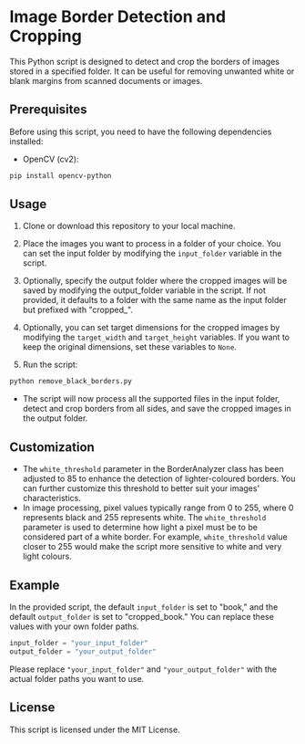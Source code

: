 # Image Border Detection and Cropping

This Python script is designed to detect and crop the borders of images stored in a specified folder. It can be useful for removing unwanted white or blank margins from scanned documents or images.

## Prerequisites

Before using this script, you need to have the following dependencies installed:

- OpenCV (cv2):
```bash
pip install opencv-python
```

## Usage

1. Clone or download this repository to your local machine.

2. Place the images you want to process in a folder of your choice. You can set the input folder by modifying the `input_folder` variable in the script.

3. Optionally, specify the output folder where the cropped images will be saved by modifying the output_folder variable in the script. If not provided, it defaults to a folder with the same name as the input folder but prefixed with "cropped_".

4. Optionally, you can set target dimensions for the cropped images by modifying the `target_width` and `target_height` variables. If you want to keep the original dimensions, set these variables to `None`.

5. Run the script:
```bash
python remove_black_borders.py
```

- The script will now process all the supported files in the input folder, detect and crop borders from all sides, and save the cropped images in the output folder.

## Customization

- The `white_threshold` parameter in the BorderAnalyzer class has been adjusted to 85 to enhance the detection of lighter-coloured borders. You can further customize this threshold to better suit your images' characteristics.
- In image processing, pixel values typically range from 0 to 255, where 0 represents black and 255 represents white. The `white_threshold` parameter is used to determine how light a pixel must be to be considered part of a white border. For example, `white_threshold` value closer to 255 would make the script more sensitive to white and very light colours.

## Example

In the provided script, the default `input_folder` is set to "book," and the default `output_folder` is set to "cropped_book." You can replace these values with your own folder paths.

```python
input_folder = "your_input_folder"
output_folder = "your_output_folder"
```

Please replace `"your_input_folder"` and `"your_output_folder"` with the actual folder paths you want to use. 

## License
This script is licensed under the MIT License.